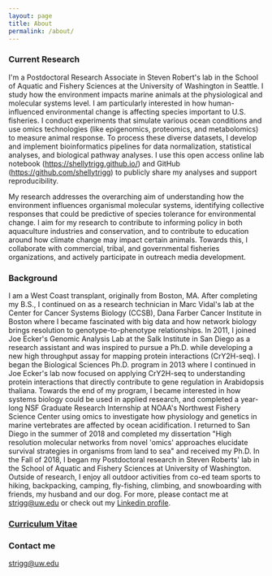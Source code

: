 ```yaml
---
layout: page
title: About
permalink: /about/
---
```


### Current Research 

I'm a Postdoctoral Research Associate in Steven Robert's lab in the School of Aquatic and Fishery Sciences at the University of Washington in Seattle. I study how the environment impacts marine animals at the physiological and molecular systems level. I am particularly interested in how human-influenced environmental change is affecting species important to U.S. fisheries. I conduct experiments that simulate various ocean conditions and use omics technologies (like epigenomics, proteomics, and metabolomics) to measure animal response. To process these diverse datasets, I develop and implement bioinformatics pipelines for data normalization, statistical analyses, and biological pathway analyses. I use this open access online lab notebook (https://shellytrigg.github.io/) and GitHub (https://github.com/shellytrigg) to publicly share my analyses and support reproducibility.

My research addresses the overarching aim of understanding how the environment influences organismal molecular systems, identifying collective responses that could be predictive of species tolerance for environmental change. I aim for my research to contribute to informing policy in both aquaculture industries and conservation, and to contribute to education around how climate change may impact certain animals. Towards this, I collaborate with commercial, tribal, and governmental fisheries organizations, and actively participate in outreach media development.

### Background

I am a West Coast transplant, originally from Boston, MA. After completing my B.S., I continued on as a research technician in Marc Vidal's lab at the Center for Cancer Systems Biology (CCSB), Dana Farber Cancer Institute in Boston where I became fascinated with big data and how network biology brings resolution to genotype-to-phenotype relationships. In 2011, I joined Joe Ecker's Genomic Analysis Lab at the Salk Institute in San Diego as a research assistant and was inspired to pursue a Ph.D. while developing a new high throughput assay for mapping protein interactions (CrY2H-seq). I began the Biological Sciences Ph.D. program in 2013 where I continued in Joe Ecker's lab now focused on applying CrY2H-seq to understanding protein interactions that directly contribute to gene regulation in Arabidopsis thaliana. Towards the end of my program, I became interested in how systems biology could be used in applied research, and completed a year-long NSF Graduate Research Internship at NOAA's Northwest Fishery Science Center using omics to investigate how physiology and genetics in marine vertebrates are affected by ocean acidification. I returned to San Diego in the summer of 2018 and completed my dissertation "High resolution molecular networks from novel 'omics' approaches elucidate survival strategies in organisms from land to sea" and received my Ph.D. In the Fall of 2018, I began my Postdoctoral research in Steven Roberts' lab in the School of Aquatic and Fishery Sciences at University of Washington. Outside of research, I enjoy all outdoor activities from co-ed team sports to hiking, backpacking, camping, fly-fishing, climbing, and snowboarding with friends, my husband and our dog. For more, please contact me at [strigg@uw.edu](mailto:strigg@uw.edu) or check out my [Linkedin profile](https://www.linkedin.com/in/shelly-trigg-ph-d-670b6121).


### [Curriculum Vitae](https://github.com/shellytrigg/shellytrigg.github.io/blob/master/docs/ShellyTriggCVOct2019web.html)

### Contact me

[strigg@uw.edu](mailto:strigg@uw.edu)
